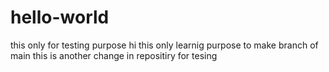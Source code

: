 # hello-world
this only for testing purpose
hi this only learnig purpose to make branch of main
this is another change in repositiry for tesing
